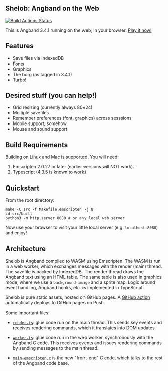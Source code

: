 ## Shelob: Angband on the Web

[![Build Actions Status](https://github.com/ridiculousfish/shelob/workflows/Build/badge.svg)](https://github.com/ridiculousfish/shelob/actions)

This is Angband 3.4.1 running on the web, in your browser. [Play it now!](https://ang.band/)

## Features

- Save files via IndexedDB
- Fonts
- Graphics
- The borg (as tagged in 3.4.1)
- Turbo!

## Desired stuff (you can help!)

- Grid resizing (currently always 80x24)
- Multiple savefiles
- Remember preferences (font, graphics) across sesssions
- Mobile support, somehow
- Mouse and sound support


## Build Requirements

Building on Linux and Mac is supported. You will need:

1. Emscripten 2.0.27 or later (earlier versions will NOT work).
2. Typescript (4.3.5 is known to work)

## Quickstart

From the root directory:

    make -C src -f Makefile.emscripten -j 8
    cd src/built
    python3 -m http.server 8080 # or any local web server

Now use your browser to visit your little local server (e.g. `localhost:8080`) and enjoy!

## Architecture

Shelob is Angband compiled to WASM using Emscripten. The WASM is run in a web worker, which exchanges messages with the render (main) thread. The savefile is backed by IndexedDB. The render thread draws the Angband text using an HTML table. The same table is also used in graphics mode, where we use a `background-image` and a sprite map. Logic around event handling, Angband hooks, etc. is implemented in TypeScript.

Shelob is pure static assets, hosted on GitHub pages. A [GitHub action](https://github.com/ridiculousfish/shelob/blob/v3.4.1-emscripten/.github/workflows/main-3.4.1.yaml) automatically deploys to GitHub pages on Push.

Some important files:

- [`render.ts`](https://github.com/ridiculousfish/shelob/blob/v3.4.1-emscripten/src/web/src/render.ts): glue code run on the main thread. This sends key events and receives rendering commands, which it translates into DOM updates.

- [`worker.ts`](https://github.com/ridiculousfish/shelob/blob/v3.4.1-emscripten/src/web/src/worker.ts): glue code run in the web worker, synchronously with the Angband C code. This receives events and issues rendering commands by sending messages to the main thread.

- [`main-emscripten.c`](https://github.com/ridiculousfish/shelob/blob/v3.4.1-emscripten/src/main-emscripten.c) is the new "front-end" C code, which talks to the rest of the Angband code base.
